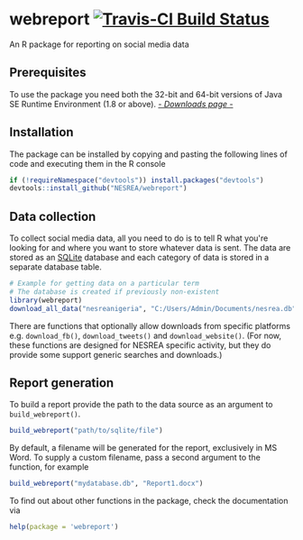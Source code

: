 <!-- README.md is generated from README.Rmd. Please edit that file -->
webreport [![Travis-CI Build Status](https://travis-ci.org/BroVic/webreport.svg?branch=master)](https://travis-ci.org/BroVic/webreport)
=======================================================================================================================================

An R package for reporting on social media data

Prerequisites
-------------

To use the package you need both the 32-bit and 64-bit versions of Java SE Runtime Environment (1.8 or above). *[- Downloads page -](http://www.oracle.com/technetwork/java/javase/downloads/jre8-downloads-2133155.html)*

Installation
------------

The package can be installed by copying and pasting the following lines of code and executing them in the R console

``` r
if (!requireNamespace("devtools")) install.packages("devtools")
devtools::install_github("NESREA/webreport")
```

Data collection
---------------

To collect social media data, all you need to do is to tell R what you're looking for and where you want to store whatever data is sent. The data are stored as an [SQLite](https://www.sqlite.org/index.html) database and each category of data is stored in a separate database table.

``` r
# Example for getting data on a particular term
# The database is created if previously non-existent
library(webreport)
download_all_data("nesreanigeria", "C:/Users/Admin/Documents/nesrea.db")
```

There are functions that optionally allow downloads from specific platforms e.g. `download_fb()`, `download_tweets()` and `download_website()`.
(For now, these functions are designed for NESREA specific activity, but they do provide some support generic searches and downloads.)

Report generation
-----------------

To build a report provide the path to the data source as an argument to `build_webreport()`.

``` r
build_webreport("path/to/sqlite/file")
```

By default, a filename will be generated for the report, exclusively in MS Word. To supply a custom filename, pass a second argument to the function, for example

``` r
build_webreport("mydatabase.db", "Report1.docx")
```

To find out about other functions in the package, check the documentation via

``` r
help(package = 'webreport')
```
